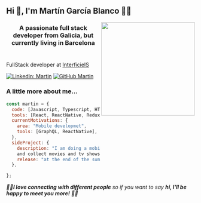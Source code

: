 <div>
<h2> Hi 👋, I'm Martín García Blanco 👨‍💻</h2>

<img align='right' src="https://github.com/martin-garcia-blanco/martin-garcia-blanco/blob/master/me.png" width="250" >
<h3 align="center">A passionate full stack developer from Galicia, but currently living in Barcelona</h3>

#

FullStack developer at [InterficieIS](http://www.interficie.com)

[![Linkedin: Martin](https://img.shields.io/badge/-Martin-blue?style=flat-square&logo=Linkedin&logoColor=white&link=https://www.linkedin.com/in/martin-garcia-blanco/)](https://www.linkedin.com/in/martin-garcia-blanco/)
[![GitHub Martin](https://img.shields.io/github/followers/martin-garcia-blanco?label=follow&style=social)](https://github.com/martin-garcia-blanco)

### A little more about me...

```javascript
const martin = {
  code: [Javascript, Typescript, HTML, CSS, Java],
  tools: [React, ReactNative, Redux, Node, Jest, Testing Library, Docker],
  currentMotivations: {
    area: "Mobile developmet",
    tools: [GraphQL, ReactNative],
  },
  sideProject: {
    description: "I am doing a mobile application with ReactNative to find, rate,
    and collect movies and tv shows",
    release: "at the end of the summer the first version will be released",
  },

};
```

<div >
 <em>🤘🏼<b>I love connecting with different people</b> so if you want to say <b>hi, I'll be happy to meet you more!</b> 🤘🏼</em>
</div>
